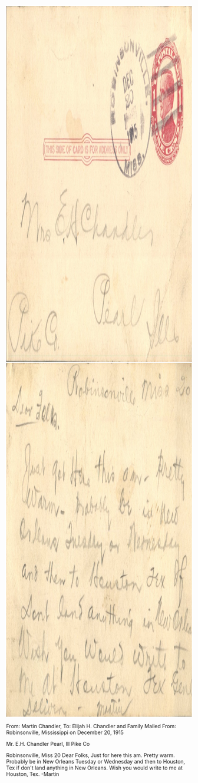 <html><body><img class="alignnone size-full wp-image-2358" src="/wp-content/uploads/2015/01/postcard-2014-20150114_17562880_0312.jpg" alt="postcard-2014-20150114_17562880_0312" width="1544" height="966"> <img class="alignnone size-full wp-image-2359" src="/wp-content/uploads/2015/01/postcard-2014-20150114_17562075_0311.jpg" alt="postcard-2014-20150114_17562075_0311" width="1508" height="961">

From: Martin Chandler, To: Elijah H. Chandler and Family
Mailed From: Robinsonville, Mississippi on December 20, 1915

Mr. E.H. Chandler
Pearl, Ill
Pike Co

Robinsonville, Miss 20
Dear Folks,
Just for here this am. Pretty warm. Probably be in New Orleans Tuesday or Wednesday and then to Houston, Tex if don't land anything in New Orleans. Wish you would write to me at Houston, Tex.
-Martin</body></html>